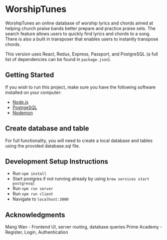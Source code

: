 # WorshipTunes
WorshipTunes an online database of worship lyrics and chords aimed at helping church praise bands better prepare and practice praise sets. The search feature allows users to quickly find lyrics and chords to a song. There is also a built in transposer that enables users to instantly transpose chords.

This version uses React, Redux, Express, Passport, and PostgreSQL (a full list of dependencies can be found in `package.json`).

## Getting Started

If you wish to run this project, make sure you have the following software installed on your computer:

- [Node.js](https://nodejs.org/en/)
- [PostrgeSQL](https://www.postgresql.org/)
- [Nodemon](https://nodemon.io/)

## Create database and table

For full functionality, you will need to create a local database and tables using the provided database.sql file.

## Development Setup Instructions

* Run `npm install`
* Start postgres if not running already by using `brew services start postgresql`
* Run `npm run server`
* Run `npm run client`
* Navigate to `localhost:3000`

## Acknowledgments
Mang Wan - Frontend UI, server routing, database queries
Prime Academy - Register, Login, Authentication
